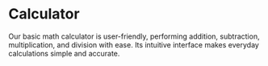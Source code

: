 # Calculator
Our basic math calculator is user-friendly, performing addition, subtraction, multiplication, and division with ease. Its intuitive interface makes everyday calculations simple and accurate.
